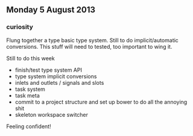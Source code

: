 ## Monday 5 August 2013

### curiosity

Flung together a type basic type system. Still to do implicit/automatic conversions. This stuff will need to tested, too important to wing it.

Still to do this week

  * finish/test type system API
  * type system implicit conversions
  * inlets and outlets / signals and slots
  * task system
  * task meta
  * commit to a project structure and set up bower to do all the annoying shit
  * skeleton workspace switcher

Feeling confident!
